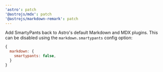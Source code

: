 ```yaml
---
'astro': patch
'@astrojs/mdx': patch
'@astrojs/markdown-remark': patch
---
```


Add SmartyPants back to Astro's default Markdown and MDX plugins. This can be disabled using the `markdown.smartypants` config option:

```js
{
  markdown: {
    smartypants: false,
  }
}
```
